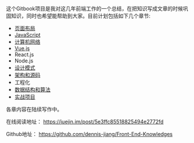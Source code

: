 这个Gitbook项目是我对这几年前端工作的一个总结，在把知识写成文章的时候巩固知识，同时也希望能帮助到大家。目前计划包括如下几个章节:

* [页面布局](/Articles/Layout/Layout.md)
* [JavaScript](/Articles/JavaScript/JavaScript.md)
* [计算机网络](/Articles/Network/Network.md)
* [Vue.js](/Articles/Vue/Vue.md)
* React.js
* Node.js
* [设计模式](/Articles/DesignPatterns/DesignPatterns.md)
* [架构和源码](/Articles/Architecture/Architecture.md)
* 工程化
* [数据结构和算法](/Articles/DataStructureAndAlgorithm/DataStructureAndAlgorithm.md)
* [实战项目](/Articles/Projects/Projects.md)

各章内容在陆续写作中。  

在线阅读地址： https://juejin.im/post/5e3ffc85518825494e2772fd

Github地址： https://github.com/dennis-jiang/Front-End-Knowledges

